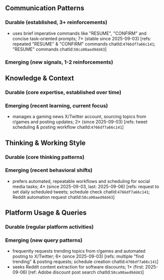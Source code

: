 ## Communication Patterns
### Durable (established, 3+ reinforcements)
- uses brief imperative commands like "RESUME", "CONFIRM" and concise task-oriented prompts; 7× (stable since 2025-09-03) [refs: repeated "RESUME" & "CONFIRM" commands chatId:`4766df7a66c141`; "RESUME" commands chatId:`50ca90aed9dd43`]

### Emerging (new signals, 1-2 reinforcements)

## Knowledge & Context
### Durable (core expertise, established over time)

### Emerging (recent learning, current focus)
- manages a gaming news X/Twitter account, sourcing topics from r/games and posting updates; 2× (since 2025-09-03) [refs: tweet scheduling & posting workflow chatId:`4766df7a66c141`]

## Thinking & Working Style
### Durable (core thinking patterns)

### Emerging (recent behavioral shifts)
- prefers automated, repeatable workflows and scheduling for social media tasks; 4× (since 2025-09-03, last: 2025-09-06) [refs: request to set daily scheduled tweets; schedule check chatId:`4766df7a66c141`; Reddit automation request chatId:`50ca90aed9dd43`]

## Platform Usage & Queries
### Durable (regular platform activities)

### Emerging (new query patterns)
- frequently requests trending topics from r/games and automated posting to X/Twitter; 6× (since 2025-09-03) [refs: multiple "find trending" & posting requests; schedule creation chatId:`4766df7a66c141`]
- seeks Reddit content extraction for software discounts; 1× (first: 2025-09-06) [ref: Adobe discount post search chatId:`50ca90aed9dd43`]